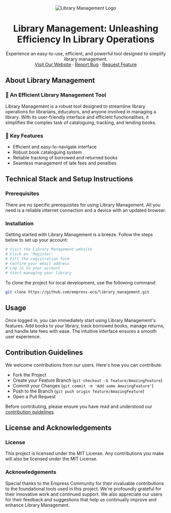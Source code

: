 <div align="center">
  <img src="https://grow.empress.eco/uploads/default/original/2X/1/1f1e1044d3864269d2a613577edb9763890422ab.png" alt="Library Management Logo" />
  <h1 align="center">Library Management: Unleashing Efficiency In Library Operations</h1>
  <p align="center">
    Experience an easy-to-use, efficient, and powerful tool designed to simplify library management.
    <br />
    <a href="https://empress.eco/">Visit Our Website</a>
    ·
    <a href="https://github.com/empress-eco/library_management/issues">Report Bug</a>
    ·
    <a href="https://github.com/empress-eco/library_management/issues">Request Feature</a>
  </p>
</div>

## About Library Management

### 📖 An Efficient Library Management Tool
Library Management is a robust tool designed to streamline library operations for librarians, educators, and anyone involved in managing a library. With its user-friendly interface and efficient functionalities, it simplifies the complex task of cataloguing, tracking, and lending books.

### 🌟 Key Features
- Efficient and easy-to-navigate interface
- Robust book cataloguing system
- Reliable tracking of borrowed and returned books
- Seamless management of late fees and penalties

## Technical Stack and Setup Instructions

### Prerequisites
There are no specific prerequisites for using Library Management. All you need is a reliable internet connection and a device with an updated browser.

### Installation
Getting started with Library Management is a breeze. Follow the steps below to set up your account:

```sh
# Visit the Library Management website
# Click on 'Register'
# Fill the registration form
# Confirm your email address
# Log in to your account
# Start managing your library
```
To clone the project for local development, use the following command:

```sh
git clone https://github.com/empress-eco/library_management.git
```

## Usage
Once logged in, you can immediately start using Library Management's features. Add books to your library, track borrowed books, manage returns, and handle late fees with ease. The intuitive interface ensures a smooth user experience.

## Contribution Guidelines
We welcome contributions from our users. Here's how you can contribute:

- Fork the Project
- Create your Feature Branch (`git checkout -b feature/AmazingFeature`)
- Commit your Changes (`git commit -m 'Add some AmazingFeature'`)
- Push to the Branch (`git push origin feature/AmazingFeature`)
- Open a Pull Request

Before contributing, please ensure you have read and understood our [contribution guidelines](https://github.com/empress-eco/library_management/blob/main/CONTRIBUTING.md).

## License and Acknowledgements

### License
This project is licensed under the MIT License. Any contributions you make will also be licensed under the MIT License.

### Acknowledgements
Special thanks to the Empress Community for their invaluable contributions to the foundational tools used in this project. We're profoundly grateful for their innovative work and continued support. We also appreciate our users for their feedback and suggestions that help us continually improve and enhance Library Management.